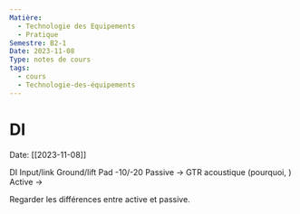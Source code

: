 ```yaml
---
Matière:
  - Technologie des Equipements
  - Pratique
Semestre: B2-1
Date: 2023-11-08
Type: notes de cours
tags:
  - cours
  - Technologie-des-équipements
---
```

# DI
Date: [[2023-11-08]] 

DI 
Input/link
Ground/lift
Pad -10/-20
Passive → GTR acoustique (pourquoi, )
Active → 

Regarder les différences entre active et passive. 